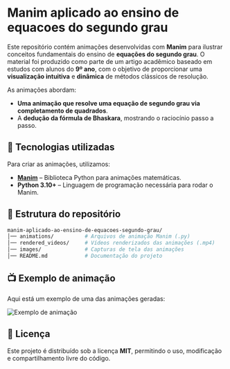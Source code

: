 # Manim aplicado ao ensino de equacoes do segundo grau  

Este repositório contém animações desenvolvidas com **Manim** para ilustrar conceitos fundamentais do ensino de **equações do segundo grau**. O material foi produzido como parte de um artigo acadêmico baseado em estudos com alunos do **9º ano**, com o objetivo de proporcionar uma **visualização intuitiva** e **dinâmica** de métodos clássicos de resolução.  

As animações abordam:  
- **Uma animação que resolve uma equação de segundo grau via completamento de quadrados**. 
- A **dedução da fórmula de Bhaskara**, mostrando o raciocínio passo a passo.  

## 🔧 Tecnologias utilizadas  
Para criar as animações, utilizamos:  
- [**Manim**](https://docs.manim.community/) – Biblioteca Python para animações matemáticas.  
- **Python 3.10+** – Linguagem de programação necessária para rodar o Manim.  

## 📂 Estrutura do repositório  
```bash
manim-aplicado-ao-ensino-de-equacoes-segundo-grau/
│── animations/          # Arquivos de animação Manim (.py)
│── rendered_videos/     # Vídeos renderizados das animações (.mp4)
│── images/              # Capturas de tela das animações
│── README.md            # Documentação do projeto
```

## 📺 Exemplo de animação  
Aqui está um exemplo de uma das animações geradas:  

![Exemplo de animação](images/exemplo.gif)  

## 📜 Licença  
Este projeto é distribuído sob a licença **MIT**, permitindo o uso, modificação e compartilhamento livre do código.  
